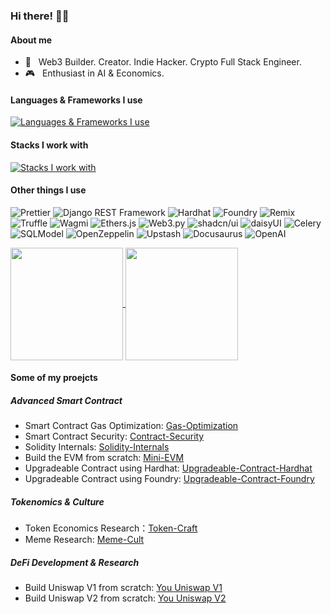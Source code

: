 
<h3> Hi there! 👋🏻 </h3>

#### About me

- 🥷 &nbsp; Web3 Builder. Creator. Indie Hacker. Crypto Full Stack Engineer.
- 🎮 &nbsp; Enthusiast in AI & Economics.

#### Languages & Frameworks I use
[![Languages & Frameworks I use](https://skillicons.dev/icons?i=ts,js,react,redux,nextjs,tailwind,vue,vuetify,vite,webpack,sass,npm,pnpm,jest,html,css,python,fastapi,django,md,graphql,solidity,threejs)](https://jacklee.io)

#### Stacks I work with
[![Stacks I work with](https://skillicons.dev/icons?i=postgres,mysql,sqlite,supabase,redis,nginx,linux,nodejs,grafana,prometheus,docker,kubernetes,githubactions,git,github,postman,figma,cloudflare,vscode,sublime,bash,ipfs,vercel,aws,gcp,
)](https://jacklee.io)

#### Other things I use
<p>
  <img alt="Prettier" src="https://img.shields.io/badge/-Prettier-F7B93E?style=flat-square&logo=prettier&logoColor=white" />
  <img alt="Django REST Framework" src="https://img.shields.io/badge/-DRF-009688?style=flat-square&logo=django&logoColor=white" />
  <img alt="Hardhat" src="https://img.shields.io/badge/-Hardhat-FFDC00?style=flat-square&logo=Hardhat&logoColor=black" />
  <img alt="Foundry" src="https://img.shields.io/badge/-Foundry-FFDC00?style=flat-square&logo=Foundry&logoColor=black" />
  <img alt="Remix" src="https://img.shields.io/badge/-Remix-007ACC?style=flat-square&logo=remix&logoColor=white" />
  <img alt="Truffle" src="https://img.shields.io/badge/-Truffle-FF6F61?style=flat-square&logo=truffle&logoColor=white" />
  <img alt="Wagmi" src="https://img.shields.io/badge/-Wagmi-F05032?style=flat-square&logo=wagmi&logoColor=white" />
  <img alt="Ethers.js" src="https://img.shields.io/badge/-Ethers.js-3C3C3D?style=flat-square&logo=ethers.js&logoColor=white" />
  <img alt="Web3.py" src="https://img.shields.io/badge/-Web3.py-61DAFB?style=flat-square&logo=web3.py&logoColor=white" />
  <img alt="shadcn/ui" src="https://img.shields.io/badge/-shadcn%2Fui-8A2BE2?style=flat-square&logo=shadcnui&logoColor=white" />
  <img alt="daisyUI" src="https://img.shields.io/badge/-daisyUI-FF69B4?style=flat-square&logo=daisyui&logoColor=white" />
  <img alt="Celery" src="https://img.shields.io/badge/-Celery-37814A?style=flat-square&logo=celery&logoColor=white" />
  <img alt="SQLModel" src="https://img.shields.io/badge/-SQLModel-007ACC?style=flat-square&logo=sqlite&logoColor=white" />
  <img alt="OpenZeppelin" src="https://img.shields.io/badge/-OpenZeppelin-4E5EE4?style=flat-square&logo=openzeppelin&logoColor=white" />
  <img alt="Upstash" src="https://img.shields.io/badge/-Upstash-00C7B7?style=flat-square&logo=upstash&logoColor=white" />
  <img alt="Docusaurus" src="https://img.shields.io/badge/-Docusaurus-403C54?style=flat-square&logo=docusaurus&logoColor=white" />
  <img alt="OpenAI" src="https://img.shields.io/badge/-GPTs-412991?style=flat-square&logo=openai&logoColor=white" />
</p>


<a href="https://github.com/jackleeio">
  <img height=180  align="center" src="https://github-readme-stats-six-ebon-56.vercel.app/api?username=jackleeio&theme=radical&show_icons=true&bg_color=30,e96443,904e95&title_color=fff&hide=stars&include_all_commits=flase&border_radius=15" />
</a>
<a href="https://github.com/jackleeio">
  <img height=180 align="center" src="https://github-readme-stats-six-ebon-56.vercel.app/api/top-langs?username=jackleeio&layout=compact&langs_count=8&card_width=320&theme=radical&show_icons=true&bg_color=30,e96443,904e95&title_color=fff&border_radius=15" />
</a>

#### Some of my proejcts

##### Advanced Smart Contract
- Smart Contract Gas Optimization: [Gas-Optimization](https://github.com/jackleeio/Gas-Optimization)
- Smart Contract Security: [Contract-Security](https://github.com/jackleeio/Contract-Security)
- Solidity Internals: [Solidity-Internals](https;//github.com/jackleeio/Solidity-Internals)
- Build the EVM from scratch: [Mini-EVM](https://github.com/jackleeio/Contract-Security)
- Upgradeable Contract using Hardhat: [Upgradeable-Contract-Hardhat](https://github.com/jackleeio/Upgradeable-Contract-Hardhat)
- Upgradeable Contract using Foundry: [Upgradeable-Contract-Foundry](https://github.com/jackleeio/Upgradeable-Contract-Foundry)

##### Tokenomics & Culture
- Token Economics Research：[Token-Craft](https://github.com/jackleeio/Token-Craft)
- Meme Research: [Meme-Cult](https://github.com/jackleeio/meme-Cult)

##### DeFi Development & Research
- Build Uniswap V1 from scratch: [You Uniswap V1](https://github.com/jackleeio/You-Uniswap-V1)
- Build Uniswap V2 from scratch: [You Uniswap V2](https://github.com/jackleeio/You-Uniswap-V2)


